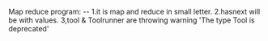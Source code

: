 Map reduce program: --
1.it is map and reduce in small letter.
2.hasnext will be with values. 
3,tool & Toolrunner are throwing warning 'The type Tool is deprecated'